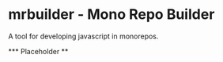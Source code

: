mrbuilder - Mono Repo Builder
===
A tool for developing javascript in monorepos.


*** Placeholder **
